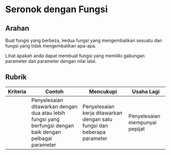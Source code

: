 # Seronok dengan Fungsi

## Arahan

Buat fungsi yang berbeza, kedua fungsi yang mengembalikan sesuatu dan fungsi yang tidak mengembalikan apa-apa.

Lihat apakah anda dapat membuat fungsi yang memiliki gabungan parameter dan parameter dengan nilai lalai.

## Rubrik

| Kriteria | Contoh                                                                             | Mencukupi                                                         | Usaha Lagi |
| -------- | -------------------------------------------------------------------------------------- | ---------------------------------------------------------------- | ----------------- |
|          | Penyelesaian ditawarkan dengan dua atau lebih fungsi yang berfungsi dengan baik dengan pelbagai parameter | Penyelesaian kerja ditawarkan dengan satu fungsi dan beberapa parameter | Penyelesaian mempunyai pepijat |